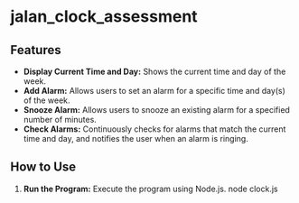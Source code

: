 # jalan_clock_assessment

## Features

- **Display Current Time and Day:** Shows the current time and day of the week.
- **Add Alarm:** Allows users to set an alarm for a specific time and day(s) of the week.
- **Snooze Alarm:** Allows users to snooze an existing alarm for a specified number of minutes.
- **Check Alarms:** Continuously checks for alarms that match the current time and day, and notifies the user when an alarm is ringing.

## How to Use

1. **Run the Program:** Execute the program using Node.js.
   node clock.js